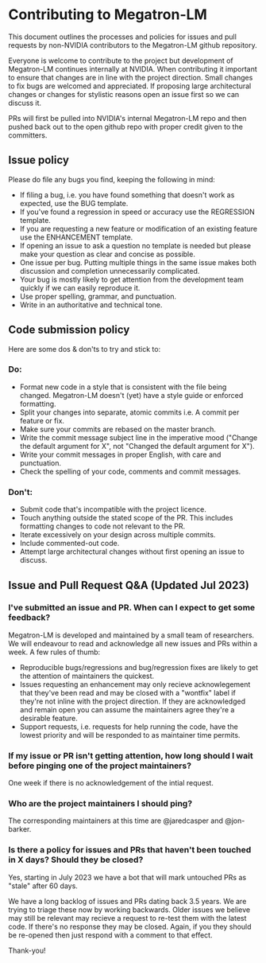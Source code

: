 # Contributing to Megatron-LM

This document outlines the processes and policies for issues and pull requests by non-NVIDIA contributors to the Megatron-LM github repository.

Everyone is welcome to contribute to the project but development of Megatron-LM continues internally at NVIDIA. When contributing it important to ensure that changes are in line with the project direction. Small changes to fix bugs are welcomed and appreciated. If proposing large architectural changes or changes for stylistic reasons open an issue first so we can discuss it.

PRs will first be pulled into NVIDIA's internal Megatron-LM repo and then pushed back out to the open github repo with proper credit given to the committers.

## Issue policy

Please do file any bugs you find, keeping the following in mind:

- If filing a bug, i.e. you have found something that doesn't work as expected, use the BUG template.
- If you've found a regression in speed or accuracy use the REGRESSION template.
- If you are requesting a new feature or modification of an existing feature use the ENHANCEMENT template.
- If opening an issue to ask a question no template is needed but please make your question as clear and concise as possible.
- One issue per bug. Putting multiple things in the same issue makes both discussion and completion unnecessarily complicated.
- Your bug is mostly likely to get attention from the development team quickly if we can easily reproduce it.
- Use proper spelling, grammar, and punctuation.
- Write in an authoritative and technical tone.

## Code submission policy

Here are some dos & don'ts to try and stick to:

### Do:

- Format new code in a style that is consistent with the file being changed. Megatron-LM doesn't (yet) have a style guide or enforced formatting.
- Split your changes into separate, atomic commits i.e. A commit per feature or fix.
- Make sure your commits are rebased on the master branch.
- Write the commit message subject line in the imperative mood ("Change the default argument for X", not "Changed the default argument for X").
- Write your commit messages in proper English, with care and punctuation.
- Check the spelling of your code, comments and commit messages.

### Don't:

- Submit code that's incompatible with the project licence.
- Touch anything outside the stated scope of the PR. This includes formatting changes to code not relevant to the PR.
- Iterate excessively on your design across multiple commits.
- Include commented-out code.
- Attempt large architectural changes without first opening an issue to discuss.

## Issue and Pull Request Q&A (Updated Jul 2023)

### I've submitted an issue and PR. When can I expect to get some feedback?

Megatron-LM is developed and maintained by a small team of researchers. We will endeavour to read and acknowledge all new issues and PRs within a week. A few rules of thumb:
- Reproducible bugs/regressions and bug/regression fixes are likely to get the attention of maintainers the quickest.
- Issues requesting an enhancement may only recieve acknowlegement that they've been read and may be closed with a "wontfix" label if they're not inline with the project direction. If they are acknowledged and remain open you can assume the maintainers agree they're a desirable feature.
- Support requests, i.e. requests for help running the code, have the lowest priority and will be responded to as maintainer time permits.

### If my issue or PR isn't getting attention, how long should I wait before pinging one of the project maintainers?

One week if there is no acknowledgement of the intial request.

### Who are the project maintainers I should ping?

The corresponding maintainers at this time are @jaredcasper and @jon-barker.

### Is there a policy for issues and PRs that haven't been touched in X days? Should they be closed?

Yes, starting in July 2023 we have a bot that will mark untouched PRs as "stale" after 60 days.

We have a long backlog of issues and PRs dating back 3.5 years. We are trying to triage these now by working backwards. Older issues we believe may still be relevant may recieve a request to re-test them with the latest code. If there's no response they may be closed. Again, if you they should be re-opened then just respond with a comment to that effect.

Thank-you!
